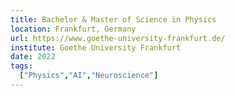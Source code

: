 ```yaml
---
title: Bachelor & Master of Science in Physics
location: Frankfurt, Germany
url: https://www.goethe-university-frankfurt.de/
institute: Goethe University Frankfurt
date: 2022
tags:
  ["Physics","AI","Neuroscience"]
---
```

